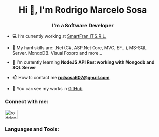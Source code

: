 <h1 align="center">Hi 👋, I'm Rodrigo Marcelo Sosa</h1>
<h3 align="center">I'm a Software Developer</h3>

- 💻 I’m currently working at <a href="https://www.smartfran.com/">SmartFran IT S.R.L.</a>

- 🦾 My hard skills are: .Net (C#, ASP.Net Core, MVC, EF...), MS-SQL Server, MongoDB, Visual Foxpro and more...

- 🌱 I’m currently learning **NodeJS API Rest working with Mongodb and SQL Server**

- 📫 How to contact me **rodsosa607@gmail.com**

- 👀 You can see my works in <a href="https://github.com/rodsosa607">GitHub</a>

<h3 align="left">Connect with me:</h3>
<p align="left">
<a href="https://linkedin.com/in/rodrigo-marcelo-sosa" target="blank"><img align="center" src="https://raw.githubusercontent.com/rahuldkjain/github-profile-readme-generator/master/src/images/icons/Social/linked-in-alt.svg" alt="rodrigo-marcelo-sosa" height="30" width="40" /></a>
</p>

<h3 align="left">Languages and Tools:</h3>
